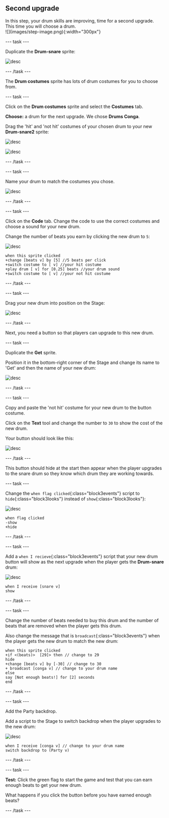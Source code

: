 ## Second upgrade

<div style="display: flex; flex-wrap: wrap">
<div style="flex-basis: 200px; flex-grow: 1; margin-right: 15px;">
In this step, your drum skills are improving, time for a second upgrade. This time you will choose a drum.
</div>
<div>
![](images/step-image.png){:width="300px"}
</div>
</div>

--- task ---

Duplicate the **Drum-snare** sprite:

![desc](images/duplicate-snare-drum.png)

--- /task ---

The **Drum costumes** sprite has lots of drum costumes for you to choose from.

--- task ---

Click on the **Drum costumes** sprite and select the **Costumes** tab.

**Choose:** a drum for the next upgrade. We chose **Drums Conga**.

Drag the 'hit' and 'not hit' costumes of your chosen drum to your new **Drum-snare2** sprite:

![desc](images/drag-costumes.gif)

![desc](images/drum-3-costumes.png)


--- /task ---

--- task ---

Name your drum to match the costumes you chose.

![desc](images/drum-3-named.png)

--- /task ---

--- task ---

Click on the **Code** tab. Change the code to use the correct costumes and choose a sound for your new drum.

Change the number of beats you earn by clicking the new drum to `5`:

![desc](images/drum-3-icon.png)

```blocks3
when this sprite clicked
+change [beats v] by [5] //5 beats per click
+switch costume to [ v] //your hit costume
+play drum [ v] for [0.25] beats //your drum sound
+switch costume to [ v] //your not hit costume
```

--- /task ---

--- task ---

Drag your new drum into position on the Stage:

![desc](images/drum-3-positioned.png)

--- /task ---

Next, you need a button so that players can upgrade to this new drum.

--- task ---

Duplicate the **Get** sprite.

Position it in the bottom-right corner of the Stage and change its name to 'Get' and then the name of your new drum:

![desc](images/get-drum-3.png)

--- /task ---

--- task ---

Copy and paste the 'not hit' costume for your new drum to the button costume. 

Click on the **Text** tool and change the number to `30` to show the cost of the new drum.

Your button should look like this:

![desc](images/get-drum-copy.png)

--- /task ---

This button should hide at the start then appear when the player upgrades to the snare drum so they know which drum they are working towards.

--- task ---

Change the `when flag clicked`{:class="block3events"} script to `hide`{:class="block3looks"} instead of `show`{:class="block3looks"}:

![desc](images/get-drum-3-icon.png)

```blocks3
when flag clicked
-show
+hide
```

--- /task ---

--- task ---

Add a `when I recieve`{:class="block3events"} script that your new drum button will show as the next upgrade when the player gets the **Drum-snare** drum:

![desc](images/get-drum-3-icon.png)

```blocks3
when I receive [snare v]
show
```

--- /task ---

--- task ---

Change the number of beats needed to buy this drum and the number of beats that are removed when the player gets this drum. 

Also change the message that is `broadcast`{:class="block3events"} when the player gets the new drum to match the new drum: 


```blocks3
when this sprite clicked
+if <(beats)>  [29]> then // change to 29
hide
+change [beats v] by [-30] // change to 30
+ broadcast [conga v] // change to your drum name
else
say [Not enough beats!] for [2] seconds 
end
```
--- /task ---

--- task ---

Add the Party backdrop.

Add a script to the Stage to switch backdrop when the player upgrades to the new drum:

![desc](images/stage-icon.png)

```blocks3
when I receive [conga v] // change to your drum name
switch backdrop to (Party v)
```

--- /task ---

--- task ---

**Test:** Click the green flag to start the game and test that you can earn enough beats to get your new drum. 

What happens if you click the button before you have earned enough beats?

--- /task ---

